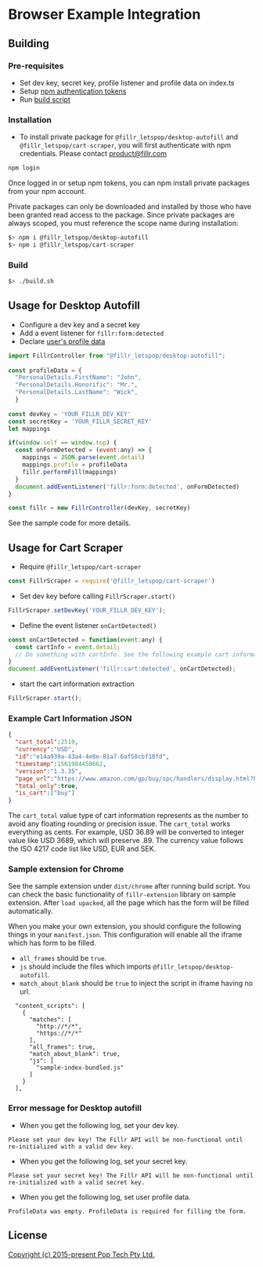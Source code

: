 # Browser Example Integration

## Building

### Pre-requisites

- Set dev key, secret key, profile listener and profile data on index.ts
- Setup [npm authentication tokens](https://docs.npmjs.com/using-private-packages-in-a-ci-cd-workflow)
- Run [build script](./build.sh)

### Installation

- To install private package for `@fillr_letspop/desktop-autofill` and `@fillr_letspop/cart-scraper`, 
you will first authenticate with npm credentials. Please contact product@fillr.com

```bash
npm login
```

Once logged in or setup npm tokens, you can npm install private packages from your npm account.

Private packages can only be downloaded and installed by those who have been granted read access to the package. Since private packages are always scoped, you must reference the scope name during installation:

```bash
$> npm i @fillr_letspop/desktop-autofill
$> npm i @fillr_letspop/cart-scraper
```

### Build

```bash
$> ./build.sh
```


## Usage for Desktop Autofill

- Configure a dev key and a secret key
- Add a event listener for `fillr:form:detected`
- Declare [user's profile data](https://github.com/Fillr/browser-example-integration/blob/master/profile-data-en-us.ts)

```javascript
import FillrController from "@fillr_letspop/desktop-autofill";
 
const profileData = {
  "PersonalDetails.FirstName": "John",
  "PersonalDetails.Honorific": "Mr.",
  "PersonalDetails.LastName": "Wick",
  }
 
const devKey = 'YOUR_FILLR_DEV_KEY'
const secretKey = 'YOUR_FILLR_SECRET_KEY'
let mappings

if(window.self == window.top) {
  const onFormDetected = (event:any) => {
    mappings = JSON.parse(event.detail)
    mappings.profile = profileData
    fillr.performFill(mappings)
  }
  document.addEventListener('fillr:form:detected', onFormDetected)
}

const fillr = new FillrController(devKey, secretKey)
```

See the sample code for more details.

## Usage for Cart Scraper

- Require `@fillr_letspop/cart-scraper`
```javascript
const FillrScraper = require('@fillr_letspop/cart-scraper')
```

- Set dev key before calling `FillrScraper.start()`

```javascript
FillrScraper.setDevKey('YOUR_FILLR_DEV_KEY');
```

- Define the event listener `onCartDetected()` 
```javascript
const onCartDetected = function(event:any) {
  const cartInfo = event.detail;
  // Do something with cartInfo. See the following example cart information json
}
document.addEventListener('fillr:cart:detected', onCartDetected);
```

- start the cart information extraction
```javascript
FillrScraper.start(); 
```

### Example Cart Information JSON

```json
{
  "cart_total":2519,
  "currency":"USD",
  "id":"e14a939a-43a4-4e8e-81a7-6af50cbf10fd",
  "timestamp":1561984450662,
  "version":"1.3.35",
  "page_url":"https://www.amazon.com/gp/buy/spc/handlers/display.html?hasWorkingJavascript=1",
  "total_only":true,
  "is_cart":["buy"]
}
```

The `cart_total` value type of cart information represents as the number to avoid any floating rounding or precision issue. The `cart_total` works everything as cents. For example, USD 36.89 will be converted to integer value like USD 3689, which will preserve .89. The currency value follows the ISO 4217 code list like USD, EUR and SEK.

### Sample extension for Chrome

See the sample extension under `dist/chrome` after running build script. You can check the basic functionality of `fillr-extension` library on sample extension. After `load upacked`, all the page which has the form will be filled automatically.

When you make your own extension, you should configure the following things in your `manifest.json`. This configuration will enable all the iframe which has form to be filled. 

- `all_frames` should be `true`.
- `js` should include the files which imports `@fillr_letspop/desktop-autofill`. 
- `match_about_blank` should be `true` to inject the script in iframe having no url.

```
  "content_scripts": [
    {
      "matches": [
        "http://*/*",
        "https://*/*"
      ],
      "all_frames": true,
      "match_about_blank": true,
      "js": [
        "sample-index-bundled.js"
      ]
    }
  ],
```  

### Error message for Desktop autofill
- When you get the following log, set your dev key.

```
Please set your dev key! The Fillr API will be non-functional until re-initialized with a valid dev key.
```

- When you get the following log, set your secret key.

```
Please set your secret key! The Fillr API will be non-functional until re-initialized with a valid secret key.
```

- When you get the following log, set user profile data.

``` 
ProfileData was empty. ProfileData is required for filling the form.
```

## License

[Copyright (c) 2015-present Pop Tech Pty Ltd.](./electronjs/LICENSE)